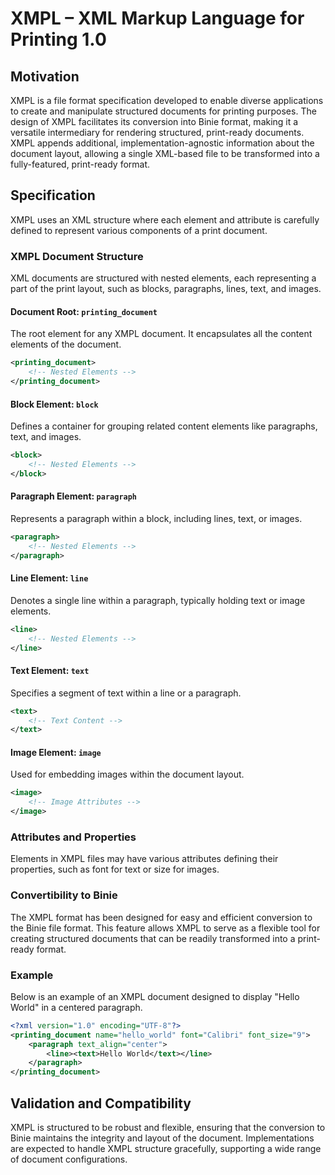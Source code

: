 # XMPL – XML Markup Language for Printing 1.0

## Motivation

XMPL is a file format specification developed to enable diverse applications to create and manipulate structured documents for printing purposes. 
The design of XMPL facilitates its conversion into Binie format, making it a versatile intermediary for rendering structured, print-ready documents. 
XMPL appends additional, implementation-agnostic information about the document layout, allowing a single XML-based file to be transformed into a fully-featured, print-ready format.

## Specification

XMPL uses an XML structure where each element and attribute is carefully defined to represent various components of a print document.

### XMPL Document Structure

XML documents are structured with nested elements, each representing a part of the print layout, such as blocks, paragraphs, lines, text, and images.

#### Document Root: `printing_document`

The root element for any XMPL document. It encapsulates all the content elements of the document.

```xml
<printing_document>
    <!-- Nested Elements -->
</printing_document>
```

#### Block Element: `block`

Defines a container for grouping related content elements like paragraphs, text, and images.

```xml
<block>
    <!-- Nested Elements -->
</block>
```

#### Paragraph Element: `paragraph`

Represents a paragraph within a block, including lines, text, or images.

```xml
<paragraph>
    <!-- Nested Elements -->
</paragraph>
```

#### Line Element: `line`

Denotes a single line within a paragraph, typically holding text or image elements.

```xml
<line>
    <!-- Nested Elements -->
</line>
```

#### Text Element: `text`

Specifies a segment of text within a line or a paragraph.

```xml
<text>
    <!-- Text Content -->
</text>
```

#### Image Element: `image`

Used for embedding images within the document layout.

```xml
<image>
    <!-- Image Attributes -->
</image>
```

### Attributes and Properties

Elements in XMPL files may have various attributes defining their properties, such as font for text or size for images.

### Convertibility to Binie

The XMPL format has been designed for easy and efficient conversion to the Binie file format. 
This feature allows XMPL to serve as a flexible tool for creating structured documents that can be readily transformed into a print-ready format.

### Example

Below is an example of an XMPL document designed to display "Hello World" in a centered paragraph.

```xml
<?xml version="1.0" encoding="UTF-8"?>
<printing_document name="hello_world" font="Calibri" font_size="9">
    <paragraph text_align="center">
        <line><text>Hello World</text></line>
    </paragraph>
</printing_document>
```

## Validation and Compatibility

XMPL is structured to be robust and flexible, ensuring that the conversion to Binie maintains the integrity and layout of the document. 
Implementations are expected to handle XMPL structure gracefully, supporting a wide range of document configurations.
